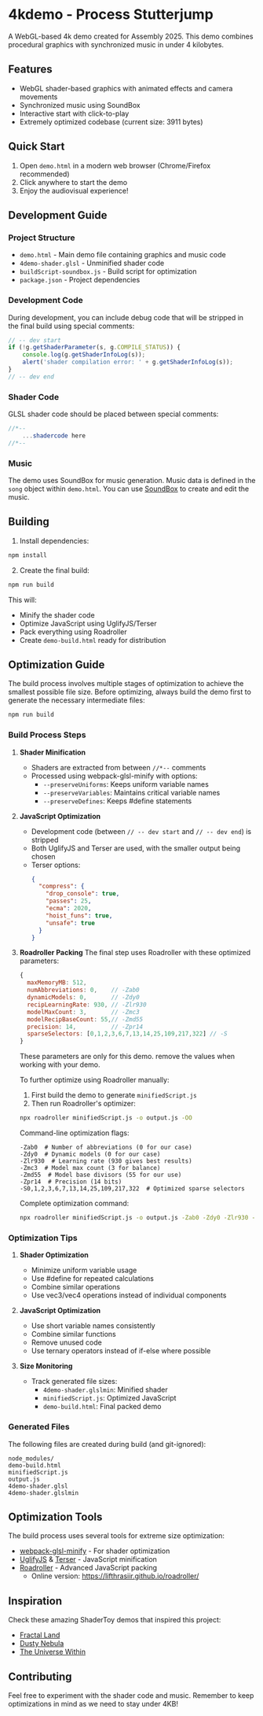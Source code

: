# 4kdemo - Process Stutterjump

A WebGL-based 4k demo created for Assembly 2025. This demo combines procedural graphics with synchronized music in under 4 kilobytes. 

## Features

- WebGL shader-based graphics with animated effects and camera movements
- Synchronized music using SoundBox
- Interactive start with click-to-play
- Extremely optimized codebase (current size: 3911 bytes)

## Quick Start

1. Open `demo.html` in a modern web browser (Chrome/Firefox recommended)
2. Click anywhere to start the demo
3. Enjoy the audiovisual experience!

## Development Guide

### Project Structure

- `demo.html` - Main demo file containing graphics and music code
- `4demo-shader.glsl` - Unminified shader code
- `buildScript-soundbox.js` - Build script for optimization
- `package.json` - Project dependencies

### Development Code

During development, you can include debug code that will be stripped in the final build using special comments:

```js
// -- dev start
if (!g.getShaderParameter(s, g.COMPILE_STATUS)) {
    console.log(g.getShaderInfoLog(s));
    alert('shader compilation error: ' + g.getShaderInfoLog(s));
}
// -- dev end
```

### Shader Code

GLSL shader code should be placed between special comments:

```glsl
//*--
    ...shadercode here
//*--
```

### Music

The demo uses SoundBox for music generation. Music data is defined in the `song` object within `demo.html`. You can use [SoundBox](http://sb.bitsnbites.eu/) to create and edit the music.

## Building

1. Install dependencies:
```bash
npm install
```

2. Create the final build:
```bash
npm run build
```

This will:
- Minify the shader code
- Optimize JavaScript using UglifyJS/Terser
- Pack everything using Roadroller
- Create `demo-build.html` ready for distribution

## Optimization Guide

The build process involves multiple stages of optimization to achieve the smallest possible file size. Before optimizing, always build the demo first to generate the necessary intermediate files:

```bash
npm run build
```

### Build Process Steps

1. **Shader Minification**
   - Shaders are extracted from between `//*--` comments
   - Processed using webpack-glsl-minify with options:
     - `--preserveUniforms`: Keeps uniform variable names
     - `--preserveVariables`: Maintains critical variable names
     - `--preserveDefines`: Keeps #define statements

2. **JavaScript Optimization**
   - Development code (between `// -- dev start` and `// -- dev end`) is stripped
   - Both UglifyJS and Terser are used, with the smaller output being chosen
   - Terser options:
     ```json
     {
       "compress": {
         "drop_console": true,
         "passes": 25,
         "ecma": 2020,
         "hoist_funs": true,
         "unsafe": true
       }
     }
     ```

3. **Roadroller Packing**
   The final step uses Roadroller with these optimized parameters:
   ```js
   {
     maxMemoryMB: 512,
     numAbbreviations: 0,    // -Zab0
     dynamicModels: 0,       // -Zdy0
     recipLearningRate: 930, // -Zlr930
     modelMaxCount: 3,       // -Zmc3
     modelRecipBaseCount: 55,// -Zmd55
     precision: 14,          // -Zpr14
     sparseSelectors: [0,1,2,3,6,7,13,14,25,109,217,322] // -S
   }
   ```

   These parameters are only for this demo. remove the values when working with your demo.

   To further optimize using Roadroller manually:
   1. First build the demo to generate `minifiedScript.js`
   2. Then run Roadroller's optimizer:
   ```bash
   npx roadroller minifiedScript.js -o output.js -OO
   ```

   Command-line optimization flags:
   ```
   -Zab0  # Number of abbreviations (0 for our case)
   -Zdy0  # Dynamic models (0 for our case)
   -Zlr930  # Learning rate (930 gives best results)
   -Zmc3  # Model max count (3 for balance)
   -Zmd55  # Model base divisors (55 for our use)
   -Zpr14  # Precision (14 bits)
   -S0,1,2,3,6,7,13,14,25,109,217,322  # Optimized sparse selectors
   ```

   Complete optimization command:
   ```bash
   npx roadroller minifiedScript.js -o output.js -Zab0 -Zdy0 -Zlr930 -Zmc3 -Zmd55 -Zpr14 -S0,1,2,3,6,7,13,14,25,109,217,322
   ```

### Optimization Tips

1. **Shader Optimization**
   - Minimize uniform variable usage
   - Use #define for repeated calculations
   - Combine similar operations
   - Use vec3/vec4 operations instead of individual components

2. **JavaScript Optimization**
   - Use short variable names consistently
   - Combine similar functions
   - Remove unused code
   - Use ternary operators instead of if-else where possible

3. **Size Monitoring**
   - Track generated file sizes:
     - `4demo-shader.glslmin`: Minified shader
     - `minifiedScript.js`: Optimized JavaScript
     - `demo-build.html`: Final packed demo

### Generated Files
The following files are created during build (and git-ignored):
```
node_modules/
demo-build.html
minifiedScript.js
output.js
4demo-shader.glsl
4demo-shader.glslmin
```

## Optimization Tools

The build process uses several tools for extreme size optimization:

- [webpack-glsl-minify](https://www.npmjs.com/package/webpack-glsl-minify) - For shader optimization
- [UglifyJS](https://www.npmjs.com/package/uglify-js) & [Terser](https://www.npmjs.com/package/terser) - JavaScript minification
- [Roadroller](https://github.com/lifthrasiir/roadroller) - Advanced JavaScript packing
  - Online version: https://lifthrasiir.github.io/roadroller/

## Inspiration

Check these amazing ShaderToy demos that inspired this project:

- [Fractal Land](https://www.shadertoy.com/view/lcSSDV)
- [Dusty Nebula](https://www.shadertoy.com/view/Xtlyzl)
- [The Universe Within](https://www.shadertoy.com/view/4s3SRN)

## Contributing

Feel free to experiment with the shader code and music. Remember to keep optimizations in mind as we need to stay under 4KB!
